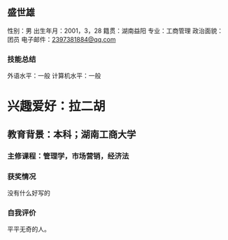 ## 盛世雄
性别：男
出生年月：2001，3，28
籍贯：湖南益阳
专业：工商管理
政治面貌：团员
电子邮件：2397381884@qq.com

### 技能总结
外语水平：一般
计算机水平：一般

# 兴趣爱好：拉二胡
## 教育背景：本科；湖南工商大学
### 主修课程：管理学，市场营销，经济法

### 获奖情况
没有什么好写的

### 自我评价
平平无奇的人。
